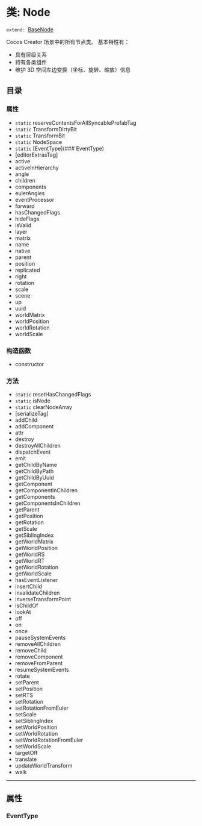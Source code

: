 # 类: Node
`extend: `[BaseNode](https://github.com/Stone-roar/blogs/edit/main/Cocos%20creator%20%E5%AD%A6%E4%B9%A0%E7%AC%94%E8%AE%B0/api/Modules:%20scene-graph/class/BaseNode.md "Node基类")

Cocos Creator 场景中的所有节点类。 基本特性有：

- 具有层级关系
- 持有各类组件
- 维护 3D 空间左边变换（坐标、旋转、缩放）信息

## 目录
### 属性
- `static` reserveContentsForAllSyncablePrefabTag
- `static` TransformDirtyBit
- `static` TransformBit
- `static` NodeSpace
- `static` [EventType](### EventType)
- [editorExtrasTag]
- active
- activeInHierarchy
- angle
- children
- components
- eulerAngles
- eventProcessor
- forward
- hasChangedFlags
- hideFlags
- isValid
- layer
- matrix
- name
- native
- parent
- position
- replicated
- right
- rotation
- scale
- scene
- up
- uuid
- worldMatrix
- worldPosition
- worldRotation
- worldScale

### 构造函数
- constructor

### 方法
- `static` resetHasChangedFlags
- `static` isNode
- `static` clearNodeArray
- [serializeTag]
- addChild
- addComponent
- attr
- destroy
- destroyAllChildren
- dispatchEvent
- emit
- getChildByName
- getChildByPath
- getChildByUuid
- getComponent
- getComponentInChildren
- getComponents
- getComponentsInChildren
- getParent
- getPosition
- getRotation
- getScale
- getSiblingIndex
- getWorldMatrix
- getWorldPosition
- getWorldRS
- getWorldRT
- getWorldRotation
- getWorldScale
- hasEventListener
- insertChild
- invalidateChildren
- inverseTransformPoint
- isChildOf
- lookAt
- off
- on
- once
- pauseSystemEvents
- removeAllChildren
- removeChild
- removeComponent
- removeFromParent
- resumeSystemEvents
- rotate
- setParent
- setPosition
- setRTS
- setRotation
- setRotationFromEuler
- setScale
- setSiblingIndex
- setWorldPosition
- setWorldRotation
- setWorldRotationFromEuler
- setWorldScale
- targetOff
- translate
- updateWorldTransform
- walk
----------
## 属性

### EventType
